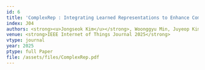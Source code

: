 ```yaml
---
id: 6
title: 'ComplexRep : Integrating Learned Representations to Enhance Complex-valued Data Transparency'
index: J04
authors: <strong><u>Jongseok Kim</u></strong>, Woonggyu Min, Juyeop Kim, Ohyun Jo*
venue: <strong>IEEE Internet of Things Journal 2025</strong>
vtype: journal
year: 2025
ptype: full Paper
file: /assets/files/ComplexRep.pdf
---
```


